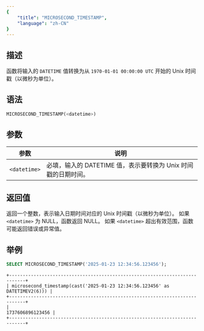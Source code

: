 ```yaml
---
{
    "title": "MICROSECOND_TIMESTAMP",
    "language": "zh-CN"
}
---
```

## 描述

函数将输入的 `DATETIME` 值转换为从 `1970-01-01 00:00:00 UTC` 开始的 Unix 时间戳（以微秒为单位）。

## 语法

```sql
MICROSECOND_TIMESTAMP(<datetime>)
```

## 参数

| 参数           | 说明                                      |
|--------------|-----------------------------------------|
| `<datetime>` | 必填，输入的 DATETIME 值，表示要转换为 Unix 时间戳的日期时间。 |

## 返回值
返回一个整数，表示输入日期时间对应的 Unix 时间戳（以微秒为单位）。
如果 `<datetime>` 为 NULL，函数返回 NULL。
如果 `<datetime>` 超出有效范围，函数可能返回错误或异常值。

## 举例

```sql
SELECT MICROSECOND_TIMESTAMP('2025-01-23 12:34:56.123456');
```

```text
+----------------------------------------------------------------------------+
| microsecond_timestamp(cast('2025-01-23 12:34:56.123456' as DATETIMEV2(6))) |
+----------------------------------------------------------------------------+
|                                                           1737606896123456 |
+----------------------------------------------------------------------------+
```